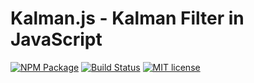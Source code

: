 # Kalman.js - Kalman Filter in JavaScript

[![NPM Package](https://img.shields.io/npm/v/kalman.svg?style=flat)](https://npmjs.org/package/kalman "View this project on npm")
[![Build Status](https://travis-ci.org/infusion/Kalman.js.svg?branch=master)](https://travis-ci.org/infusion/Kalman.js)
[![MIT license](http://img.shields.io/badge/license-MIT-brightgreen.svg)](http://opensource.org/licenses/MIT)

